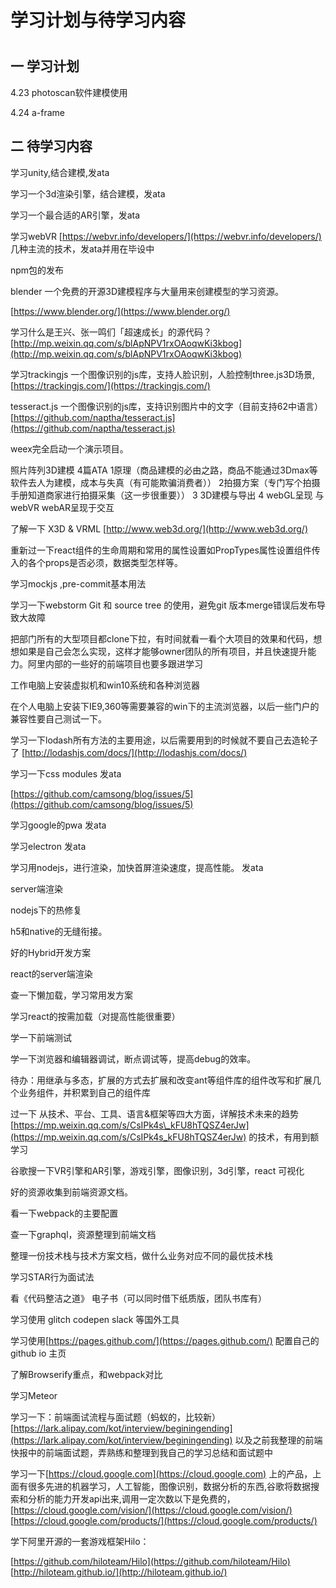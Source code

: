 # 学习计划与待学习内容

# 

## 一 学习计划

4.23 photoscan软件建模使用

4.24 a-frame

## 二 待学习内容

学习unity,结合建模,发ata

学习一个3d渲染引擎，结合建模，发ata

学习一个最合适的AR引擎，发ata

学习webVR   [https://webvr.info/developers/](https://webvr.info/developers/)  几种主流的技术，发ata并用在毕设中

npm包的发布

blender 一个免费的开源3D建模程序与大量用来创建模型的学习资源。

[https://www.blender.org/](https://www.blender.org/)

学习什么是王兴、张一鸣们「超速成长」的源代码？  [http://mp.weixin.qq.com/s/blApNPV1rxOAoqwKi3kbog](http://mp.weixin.qq.com/s/blApNPV1rxOAoqwKi3kbog)

学习trackingjs 一个图像识别的js库，支持人脸识别，人脸控制three.js3D场景,  [https://trackingjs.com/](https://trackingjs.com/)

tesseract.js 一个图像识别的js库，支持识别图片中的文字（目前支持62中语言） [https://github.com/naptha/tesseract.js](https://github.com/naptha/tesseract.js)

weex完全启动一个演示项目。

照片阵列3D建模  4篇ATA   1原理（商品建模的必由之路，商品不能通过3Dmax等软件去人为建模，成本与失真（有可能欺骗消费者））     2拍摄方案（专门写个拍摄手册知道商家进行拍摄采集（这一步很重要））  3 3D建模与导出   4 webGL呈现 与 webVR webAR呈现于交互

了解一下 X3D & VRML  [http://www.web3d.org/](http://www.web3d.org/)

重新过一下react组件的生命周期和常用的属性设置如PropTypes属性设置组件传入的各个props是否必须，数据类型怎样等。

学习mockjs ,pre-commit基本用法

学习一下webstorm Git   和 source tree 的使用，避免git 版本merge错误后发布导致大故障

把部门所有的大型项目都clone下拉，有时间就看一看个大项目的效果和代码，想想如果是自己会怎么实现，这样才能够owner团队的所有项目，并且快速提升能力。阿里内部的一些好的前端项目也要多跟进学习

工作电脑上安装虚拟机和win10系统和各种浏览器

在个人电脑上安装下IE9,360等需要兼容的win下的主流浏览器，以后一些门户的兼容性要自己测试一下。

学习一下lodash所有方法的主要用途，以后需要用到的时候就不要自己去造轮子了   [http://lodashjs.com/docs/](http://lodashjs.com/docs/)

学习一下css modules  发ata

[https://github.com/camsong/blog/issues/5](https://github.com/camsong/blog/issues/5)

学习google的pwa  发ata

学习electron 发ata

学习用nodejs，进行渲染，加快首屏渲染速度，提高性能。 发ata

server端渲染

nodejs下的热修复

h5和native的无缝衔接。

好的Hybrid开发方案

react的server端渲染

查一下懒加载，学习常用发方案

学习react的按需加载（对提高性能很重要）

学一下前端测试

学一下浏览器和编辑器调试，断点调试等，提高debug的效率。

待办：用继承与多态，扩展的方式去扩展和改变ant等组件库的组件改写和扩展几个业务组件，并积累到自己的组件库

过一下 从技术、平台、工具、语言&框架等四大方面，详解技术未来的趋势 [https://mp.weixin.qq.com/s/CsIPk4s\_kFU8hTQSZ4erJw](https://mp.weixin.qq.com/s/CsIPk4s_kFU8hTQSZ4erJw) 的技术，有用到额学习

谷歌搜一下VR引擎和AR引擎，游戏引擎，图像识别，3d引擎，react 可视化

好的资源收集到前端资源文档。

看一下webpack的主要配置

查一下graphql，资源整理到前端文档

整理一份技术栈与技术方案文档，做什么业务对应不同的最优技术栈

学习STAR行为面试法

看《代码整洁之道》 电子书（可以同时借下纸质版，团队书库有）

学习使用 glitch  codepen  slack  等国外工具

学习使用[https://pages.github.com/](https://pages.github.com/)    配置自己的github io 主页

了解Browserify重点，和webpack对比

学习Meteor

学习一下：前端面试流程与面试题（蚂蚁的，比较新）[https://lark.alipay.com/kot/interview/beginingending](https://lark.alipay.com/kot/interview/beginingending)   以及之前我整理的前端快报中的前端面试题，弄熟练和整理到我自己的学习总结和面试题中

学习一下[https://cloud.google.com](https://cloud.google.com) 上的产品，上面有很多先进的机器学习，人工智能，图像识别，数据分析的东西,谷歌将数据搜索和分析的能力开发api出来,调用一定次数以下是免费的，[https://cloud.google.com/vision/](https://cloud.google.com/vision/)    [https://cloud.google.com/products/](https://cloud.google.com/products/)

学下阿里开源的一套游戏框架Hilo：

[https://github.com/hiloteam/Hilo](https://github.com/hiloteam/Hilo)     [http://hiloteam.github.io/](http://hiloteam.github.io/)



